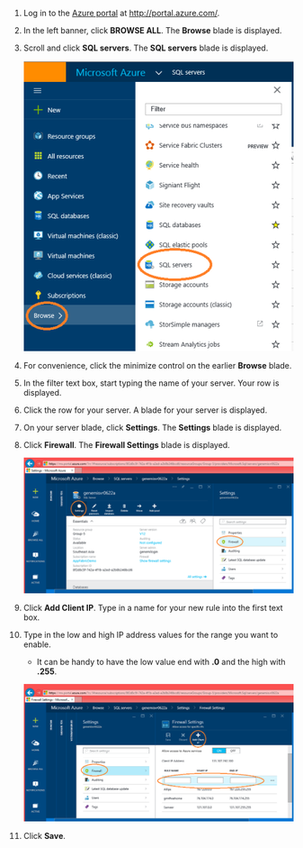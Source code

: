 
<!--
includes/sql-database-include-ip-address-22-v12portal.md

Latest Freshness check:  2016-03-21 , daleche.

As of circa 2015-09-04, the following topics might include this include:
articles/sql-database/sql-database-configure-firewall-settings.md
articles/sql-database/sql-database-connect-query.md


## Server-level firewall rules

### Add a server-level firewall rule through the new Azure portal
-->


1. Log in to the [Azure portal](https://portal.azure.com/) at http://portal.azure.com/.
2. In the left banner, click **BROWSE ALL**. The **Browse** blade is displayed.
3. Scroll and click **SQL servers**. The **SQL servers** blade is displayed.
   
    ![Find your Azure SQL Database server in the portal][b21-FindServerInPortal]
4. For convenience, click the minimize control on the earlier **Browse** blade.
5. In the filter text box, start typing the name of your server. Your row is displayed.
6. Click the row for your server. A blade for your server is displayed.
7. On your server blade, click **Settings**. The **Settings** blade is displayed.
8. Click **Firewall**. The **Firewall Settings** blade is displayed.
   
    ![Click Settings > Firewall][b31-SettingsFirewallNavig]
9. Click **Add Client IP**. Type in a name for your new rule into the first text box.
10. Type in the low and high IP address values for the range you want to enable.
    
    * It can be handy to have the low value end with **.0** and the high with **.255**.
    
    ![Add an IP address range to allow][b41-AddRange]
11. Click **Save**.

<!-- Image references. -->

[b21-FindServerInPortal]: ./media/sql-database-include-ip-address-22-v12portal/firewall-ip-b21-v12portal-findsvr.png

[b31-SettingsFirewallNavig]: ./media/sql-database-include-ip-address-22-v12portal/firewall-ip-b31-v12portal-settingsfirewall.png

[b41-AddRange]: ./media/sql-database-include-ip-address-22-v12portal/firewall-ip-b41-v12portal-addrange.png



<!--
These includes/ files are a sequenced set, but you can pick and choose:

includes/sql-database-include-ip-address-22-v12portal.md
? includes/sql-database-include-ip-address-*.md
-->

